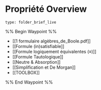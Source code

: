 # Propriété Overview
 
```ccard
type: folder_brief_live
```
 
%% Begin Waypoint %%
- [[1 formulaire algèbres_de_Boole.pdf]]
- [[Formule (in)satisfiable]]
- [[Formule logiquement équivalentes (≡)]]
- [[Formule Tautologique]]
- [[Neutre & Absorption]]
- [[Simplification et De Morgan]]
- [[TOOLBOX]]

%% End Waypoint %%